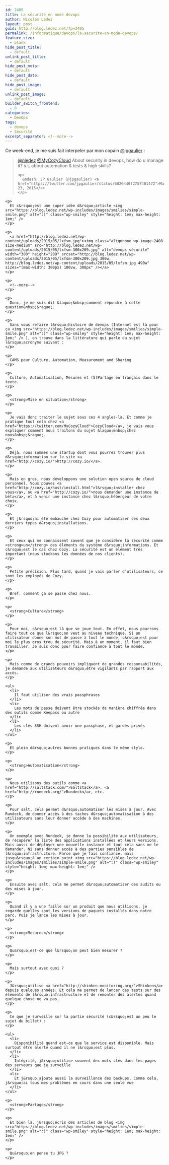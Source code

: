 ```yaml
---
id: 2405
title: La sécurité en mode devops
author: Nicolas Ledez
layout: post
guid: http://blog.ledez.net/?p=2405
permalink: /informatique/devops/la-securite-en-mode-devops/
feature_size:
  - blank
hide_post_title:
  - default
unlink_post_title:
  - default
hide_post_meta:
  - default
hide_post_date:
  - default
hide_post_image:
  - default
unlink_post_image:
  - default
builder_switch_frontend:
  - 0
categories:
  - DevOps
tags:
  - devops
  - Sécurité
excerpt_separator: <!--more-->
---
```

Ce week-end, je me suis fait interpeler par mon copain [@jpgaulier][1] :

<div class="post-embed">
  <blockquote class="twitter-tweet" width="500">
    <p lang="en" dir="ltr">
      <a href="https://twitter.com/nledez">@nledez</a> <a href="https://twitter.com/MyCozyCloud">@MyCozyCloud</a> About security in devops, how do u manage it? s.t. about automation & tests & high skills?
    </p>
    
    <p>
      &mdash; JP Gaulier (@jpgaulier) <a href="https://twitter.com/jpgaulier/status/602044072757481472">May 23, 2015</a>
    </p>
  </blockquote>
  
  <p>
    </div> 
    
    <p>
      Et c&rsquo;est une super idée d&rsquo;article <img src="https://blog.ledez.net/wp-includes/images/smilies/simple-smile.png" alt=":)" class="wp-smiley" style="height: 1em; max-height: 1em;" />
    </p>
    
    <p>
      <a href="http://blog.ledez.net/wp-content/uploads/2015/05/lxfsm.jpg"><img class="alignnone wp-image-2408 size-medium" src="http://blog.ledez.net/wp-content/uploads/2015/05/lxfsm-300x209.jpg" alt="devops sécurité" width="300" height="209" srcset="http://blog.ledez.net/wp-content/uploads/2015/05/lxfsm-300x209.jpg 300w, http://blog.ledez.net/wp-content/uploads/2015/05/lxfsm.jpg 490w" sizes="(max-width: 300px) 100vw, 300px" /></a>
    </p>
    
    <p>
      <!--more-->
    </p>
    
    <p>
      Donc, je me suis dit &laquo;&nbsp;comment répondre à cette question&nbsp;&raquo;.
    </p>
    
    <p>
      Sans vous refaire l&rsquo;histoire de devops (Internet est là pour ça <img src="https://blog.ledez.net/wp-includes/images/smilies/simple-smile.png" alt=":)" class="wp-smiley" style="height: 1em; max-height: 1em;" /> ), on trouve dans la littérature qui parle du sujet l&rsquo;acronyme suivant :
    </p>
    
    <p>
      CAMS pour Culture, Automation, Measurement and Sharing
    </p>
    
    <p>
      Culture, Automatisation, Mesures et (S)Partage en français dans le texte.
    </p>
    
    <p>
      <strong>Mise en situation</strong>
    </p>
    
    <p>
      Je vais donc traiter le sujet sous ces 4 angles-là. Et comme je pratique tout cela chez <a href="https://twitter.com/MyCozyCloud">CozyCloud</a>, je vais vous expliquer comment nous traitons du sujet &laquo;&nbsp;chez nous&nbsp;&raquo;.
    </p>
    
    <p>
      Déjà, nous sommes une startup dont vous pourrez trouver plus d&rsquo;information sur le site <a href="http://cozy.io/">http://cozy.io/</a>.
    </p>
    
    <p>
      Mais en gros, nous développons une solution open source de cloud personnel. Vous pouvez <a href="http://cozy.io/host/install.html">l&rsquo;installer chez vous</a>, ou <a href="http://cozy.io/">nous demander une instance de bêta</a>, et à venir une instance chez l&rsquo;hébergeur de votre choix.
    </p>
    
    <p>
      Et j&rsquo;ai été embauché chez Cozy pour automatiser ces deux derniers types d&rsquo;installations.
    </p>
    
    <p>
      Et ceux qui me connaissent savent que je considère la sécurité comme <strong>un</strong> des éléments du système d&rsquo;informations. Et c&rsquo;est le cas chez Cozy. La sécurité est un élément très important (nous stockons les données de nos clients).
    </p>
    
    <p>
      Petite précision. Plus tard, quand je vais parler d’utilisateurs, ce sont les employés de Cozy.
    </p>
    
    <p>
      Bref, comment ça se passe chez nous.
    </p>
    
    <p>
      <strong>Culture</strong>
    </p>
    
    <p>
      Pour moi, c&rsquo;est là que se joue tout. En effet, nous pourrons faire tout ce que l&rsquo;on veut au niveau technique. Si un utilisateur donne son mot de passe à tout le monde, c&rsquo;est pour moi le plus gros trou de sécurité. Mais à un moment, il faut bien travailler. Je suis donc pour faire confiance à tout le monde.
    </p>
    
    <p>
      Mais comme de grands pouvoirs impliquent de grandes responsabilités, je demande aux utilisateurs d&rsquo;être vigilants par rapport aux accès.
    </p>
    
    <ul>
      <li>
        Il faut utiliser des vrais passphrases
      </li>
      <li>
        Les mots de passe doivent être stockés de manière chiffrée dans des outils comme Keepass ou autre
      </li>
      <li>
        Les clés SSH doivent avoir une passphase, et gardés privés
      </li>
    </ul>
    
    <p>
      Et plein d&rsquo;autres bonnes pratiques dans le même style.
    </p>
    
    <p>
      <strong>Automatisation</strong>
    </p>
    
    <p>
      Nous utilisons des outils comme <a href="http://saltstack.com/">Saltstack</a>, <a href="http://rundeck.org/">Rundeck</a>, etc.
    </p>
    
    <p>
      Pour salt, cela permet d&rsquo;automatiser les mises à jour. Avec Rundeck, de donner accès à des taches d&rsquo;automatisation à des utilisateurs sans leur donner accède à des machines.
    </p>
    
    <p>
      Un exemple avec Rundeck, je donne la possibilité aux utilisateurs, de récupérer la liste des applications installées et leurs versions. Mais aussi de déployer une nouvelle instance et tout cela sans me le demander. Ni sans donner accès à des parties sensibles de l&rsquo;infrastructure. Parce que je fais confiance, mais jusqu&rsquo;à un certain point <img src="https://blog.ledez.net/wp-includes/images/smilies/simple-smile.png" alt=":)" class="wp-smiley" style="height: 1em; max-height: 1em;" />
    </p>
    
    <p>
      Ensuite avec salt, cela me permet d&rsquo;automatiser des audits ou des mises à jour.
    </p>
    
    <p>
      Quand il y a une faille sur un produit que nous utilisons, je regarde quelles sont les versions de paquets installés dans notre parc. Puis je lance les mises à jour.
    </p>
    
    <p>
      <strong>Mesures</strong>
    </p>
    
    <p>
      Qu&rsquo;est-ce que l&rsquo;on peut bien mesurer ?
    </p>
    
    <p>
      Mais surtout avec quoi ?
    </p>
    
    <p>
      J&rsquo;utilise <a href="http://shinken-monitoring.org/">Shinken</a> depuis quelques années. Et cela me permet de lancer des tests sur des éléments de l&rsquo;infrastructure et de remonter des alertes quand quelque chose ne va pas.
    </p>
    
    <p>
      Ce que je surveille sur la partie sécurité (c&rsquo;est un peu le sujet du billet) :
    </p>
    
    <ul>
      <li>
        Disponibilité quand est-ce que le service est disponible. Mais surtout être alerté quand il ne l&rsquo;est plus.
      </li>
      <li>
        Intégrité, j&rsquo;utilise souvent des mots clés dans les pages des serveurs que je surveille
      </li>
      <li>
        Et j&rsquo;ajoute aussi la surveillance des backups. Comme cela, j&rsquo;ai tous mes problèmes en cours dans une seule vue
      </li>
    </ul>
    
    <p>
      <strong>Partage</strong>
    </p>
    
    <p>
      Et bien là, j&rsquo;écris des articles de blog <img src="https://blog.ledez.net/wp-includes/images/smilies/simple-smile.png" alt=":)" class="wp-smiley" style="height: 1em; max-height: 1em;" />
    </p>
    
    <p>
      Qu&rsquo;en pense tu JPG ?
    </p>

 [1]: https://twitter.com/jpgaulier/

